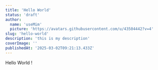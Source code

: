 ```yaml
---
title: 'Hello World'
status: 'draft'
author:
  name: 'useMim'
  picture: 'https://avatars.githubusercontent.com/u/43504442?v=4'
slug: 'hello-world'
description: 'this is my description'
coverImage: ''
publishedAt: '2025-03-02T09:21:13.433Z'
---
```


Hello World !